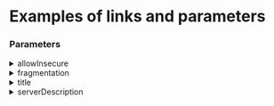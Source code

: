 # Examples of links and parameters

### Parameters

<details>

<summary>allowInsecure</summary>

Allows connections without TLS certificate verification.\
Set in the configuration URL:

* For **VMess**:\
  `"allowInsecure": "1"`
* For other protocols:\
  `allowInsecure=1`

</details>

<details>

<summary>fragmentation</summary>

This enables traffic fragmentation. It can be configured globally (via app settings) or per server:

* **Global setting** — applies to all connections.
* **Per-server setting**:
  * **VMess**:\
    `"fragment": "1-10,5-20,tlshello"`
  * **Others**:\
    `fragment=3,1,tlshello`

</details>

<details>

<summary>title</summary>

Server name (up to 30 characters).\
If it exceeds the screen width, it will be truncated with ellipsis (`...`).\
Defined at the end of the config after `#`.

**Example:**\
`vmess://...#My_Server`

</details>

<details>

<summary>serverDescription</summary>

Available only for the local server list. For subscriptions, the `ProviderID` parameter is required.\
Allows you to set an additional label that is displayed below the server name instead of the default text (e.g., "VMess", "VLESS", "Trojan").

* Max length: 30 characters
* Truncated with `...` if too long
* Specified after the title with `?`

**Example:**\
`vmess://...#MyServer?serverDescription=<base64>`

</details>
